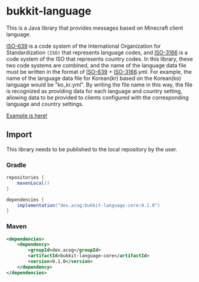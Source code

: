 # bukkit-language
This is a Java library that provides messages based on Minecraft client language.

[ISO-639](https://docs.oracle.com/cd/E13214_01/wli/docs92/xref/xqisocodes.html) is a code system of the International Organization for Standardization `(ISO)` that represents language codes,
and [ISO-3166](https://docs.oracle.com/cd/E13214_01/wli/docs92/xref/xqisocodes.html) is a code system of the ISO that represents country codes.  In this library, these two code systems are combined,
and the name of the language data file must be written in the format of [ISO-639](https://docs.oracle.com/cd/E13214_01/wli/docs92/xref/xqisocodes.html) + [ISO-3166](https://docs.oracle.com/cd/E13214_01/wli/docs92/xref/xqisocodes.html).yml. 
For example, the name of the language data file for Korean(kr) based on the Korean(ko) language would be "ko_kr.yml". By writing the file name in this way, the file is recognized as providing data for each language and country setting, 
allowing data to be provided to clients configured with the corresponding language and country settings.  

[Example is here!](https://github.com/AcogKR/bukkit-language/blob/main/modules/plugin/src/main/java/dev/acog/bukkit/language/plugin/LanguagePlugin.java)  

## Import

This library needs to be published to the local repository by the user.

### Gradle

```groovy
repositories {
    mavenLocal()
}

dependencies {
    implementation("dev.acog:bukkit-language-core:0.1.0")
}
```

### Maven

```xml
<dependencies>
    <dependency>
        <groupId>dev.acog</groupId>
        <artifactId>bukkit-language-core</artifactId>
        <version>0.1.0</version>
    </dependency>
</dependencies>
```

